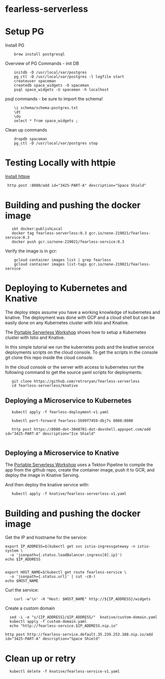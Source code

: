 # fearless-serverless

# Setup PG

Install PG
```shell script
    brew install postgresql
```

Overview of PG Commands - init DB 

```shell script
    initdb -D /usr/local/var/postgres
    pg_ctl -D /usr/local/var/postgres -l logfile start
    createuser spaceman
    createdb space_widgets -O spaceman
    psql space_widgets -U spaceman -h localhost
```

psql commands - be sure to import the schema!

```shell script
    \i schema/schema-postgres.txt
    \dt
    \du
    select * from space_widgets ;
```

Clean up commands
```shell script
    dropdb spaceman
    pg_ctl -D /usr/local/var/postgres stop
```

# Testing Locally with httpie

[Install httpie](https://httpie.org/)

```html
 http post :8080/add id="3425-PART-A" description="Space Shield"
```
 
 # Building and pushing the docker image
 
 ```shell script
    sbt docker:publishLocal 
    docker tag fearless-serverless:0.3 gcr.io/none-219021/fearless-service:0.3
    docker push gcr.io/none-219021/fearless-service:0.3
```

Verify the image is in gcr:

```shell script
    gcloud container images list | grep fearless
    gcloud container images list-tags gcr.io/none-219021/fearless-service
```

 # Deploying to Kubernetes and Knative
 
The deploy steps assume you have a working knowledge of kubernetes and knative.  The deployment was done with GCP and a cloud shell but can be easily done on any Kubernetes cluster with Istio and Knative.
 
The [Portable Serverless Workshop](https://docs.google.com/document/d/1bWAxf5dXgPYWKkrRussz5h8qfCQU7vSpFIpYEBPZGP8/edit#) shows how to setup a Kubernetes cluster with Istio and Knative.  
  
In this simple tutorial we run the kubernetes pods and the knative service deployments scripts on the cloud console.  To get the scripts in the console git clone this repo inside the cloud console.
 
In the cloud console or the server with access to kubernetes run the following command to get the source yaml scripts for deployments:
  
 ```shell script
    git clone https://github.com/retroryan/fearless-serverless
    cd fearless-serverless/knative
```

## Deploying a Microservice to Kubernetes

 ```shell script
    kubectl apply -f fearless-deployment-v1.yaml

    kubectl port-forward fearless-5b99f7459-dbj7s 8080:8080

    http post https://8080-dot-3048701-dot-devshell.appspot.com/add id="3425-PART-A" description="Ice Shield"


```

## Deploying a Microservice to Knative

The [Portable Serverless Workshop](https://docs.google.com/document/d/1bWAxf5dXgPYWKkrRussz5h8qfCQU7vSpFIpYEBPZGP8/edit#) uses a Tekton Pipeline to compile the app from the github repo, create the container image, push it to GCR, and deploy the image in Knative Serving.

And then deploy the knative service with:

 ```shell script
    kubectl apply -f knative/fearless-serverless-v1.yaml
```


 # Building and pushing the docker image

Get the IP and hostname for the service:

```shell script
export IP_ADDRESS=$(kubectl get svc istio-ingressgateway -n istio-system \
  -o 'jsonpath={.status.loadBalancer.ingress[0].ip}')
echo $IP_ADDRESS


export HOST_NAME=$(kubectl get route fearless-service \
  -o 'jsonpath={.status.url}' | cut -c8-)
echo $HOST_NAME
```

Curl the service:

```shell script
    curl -w'\n' -H "Host: $HOST_NAME" http://${IP_ADDRESS}/widgets
```

Create a custom domain

```shell script
  sed -i -e "s/{IP_ADDRESS}/$IP_ADDRESS/"  knative/custom-domain.yaml
  kubectl apply -f custom-domain.yaml
  echo "http://fearless-service.$IP_ADDRESS.nip.io"
```

```shell script
http post http://fearless-service.default.35.239.253.188.nip.io/add id="3425-PART-A" description="Space Shield"
```

# Clean up or retry

```shell script
  kubectl delete -f knative/fearless-service-v1.yaml
```


